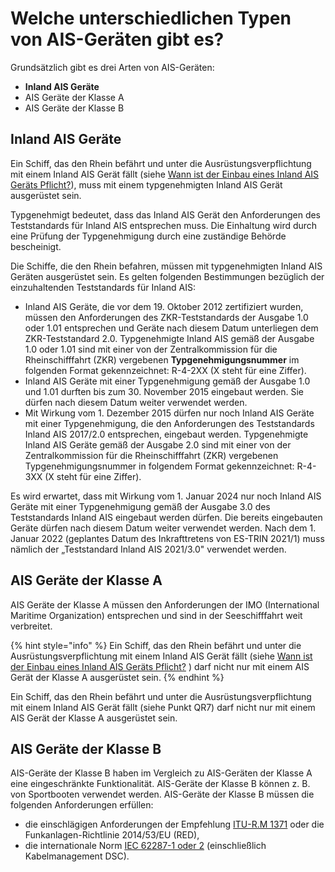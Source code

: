 # Welche unterschiedlichen Typen von AIS-Geräten gibt es?

Grundsätzlich gibt es drei Arten von AIS-Geräten:

* **Inland AIS Geräte​**
* AIS Geräte der Klasse A
* AIS Geräte der Klasse B

## Inland AIS Geräte

Ein Schiff, das den Rhein befährt und unter die Ausrüstungsverpflichtung mit einem Inland AIS Gerät fällt \(siehe [Wann ist der Einbau eines Inland AIS Geräts Pflicht?](qr7.md)\), muss mit einem typgenehmigten Inland AIS Gerät ausgerüstet sein.

Typgenehmigt bedeutet, dass das Inland AIS Gerät den Anforderungen des Teststandards für Inland AIS entsprechen muss. Die Einhaltung wird durch eine Prüfung der Typgenehmigung durch eine zuständige Behörde bescheinigt.

Die Schiffe, die den Rhein befahren, müssen mit typgenehmigten Inland AIS Geräten ausgerüstet sein. Es gelten folgenden Bestimmungen bezüglich der einzuhaltenden Teststandards für Inland AIS:

* Inland AIS Geräte, die vor dem 19. Oktober 2012 zertifiziert wurden, müssen den Anforderungen des ZKR-Teststandards der Ausgabe 1.0 oder 1.01 entsprechen und Geräte nach diesem Datum unterliegen dem ZKR-Teststandard 2.0. Typgenehmigte Inland AIS gemäß der Ausgabe 1.0 oder 1.01 sind mit einer von der Zentralkommission für die Rheinschifffahrt \(ZKR\) vergebenen **Typgenehmigungsnummer** im folgenden Format gekennzeichnet: R-4-2XX \(X steht für eine Ziffer\).
* Inland AIS Geräte mit einer Typgenehmigung gemäß der Ausgabe 1.0 und 1.01 durften bis zum 30. November 2015 eingebaut werden. Sie dürfen nach diesem Datum weiter verwendet werden.
* Mit Wirkung vom 1. Dezember 2015 dürfen nur noch Inland AIS Geräte mit einer Typgenehmigung, die den Anforderungen des Teststandards Inland AIS 2017/2.0 entsprechen, eingebaut werden. Typgenehmigte Inland AIS Geräte gemäß der Ausgabe 2.0 sind mit einer von der Zentralkommission für die Rheinschifffahrt \(ZKR\) vergebenen Typgenehmigungsnummer in folgendem Format gekennzeichnet: R-4-3XX \(X steht für eine Ziffer\).

Es wird erwartet, dass mit Wirkung vom 1. Januar 2024 nur noch Inland AIS Geräte mit einer Typgenehmigung gemäß der Ausgabe 3.0 des Teststandards Inland AIS eingebaut werden dürfen. Die bereits eingebauten Geräte dürfen nach diesem Datum weiter verwendet werden. Nach dem 1. Januar 2022 \(geplantes Datum des Inkrafttretens von ES-TRIN 2021/1\) muss nämlich der „Teststandard Inland AIS 2021/3.0" verwendet werden.

## AIS Geräte der Klasse A

AIS Geräte der Klasse A müssen den Anforderungen der IMO \(International Maritime Organization\) entsprechen und sind in der Seeschifffahrt weit verbreitet.

{% hint style="info" %}
Ein Schiff, das den Rhein befährt und unter die Ausrüstungsverpflichtung mit einem Inland AIS Gerät fällt \(siehe [Wann ist der Einbau eines Inland AIS Geräts Pflicht?](qr7.md) \) darf nicht nur mit einem AIS Gerät der Klasse A ausgerüstet sein.
{% endhint %}

Ein Schiff, das den Rhein befährt und unter die Ausrüstungsverpflichtung mit einem Inland AIS Gerät fällt \(siehe Punkt QR7\) darf nicht nur mit einem AIS Gerät der Klasse A ausgerüstet sein.

## AIS Geräte der Klasse B

AIS-Geräte der Klasse B haben im Vergleich zu AIS-Geräten der Klasse A eine eingeschränkte Funktionalität. AIS-Geräte der Klasse B können z. B. von Sportbooten verwendet werden. AIS-Geräte der Klasse B müssen die folgenden Anforderungen erfüllen:

* die einschlägigen Anforderungen der Empfehlung [ITU-R.M 1371](https://www.itu.int/rec/R-REC-M.1371/en) oder die Funkanlagen-Richtlinie 2014/53/EU \(RED\),
* die internationale Norm [IEC 62287-1 oder 2](https://webstore.iec.ch/publication/32705) \(einschließlich Kabelmanagement DSC\).

